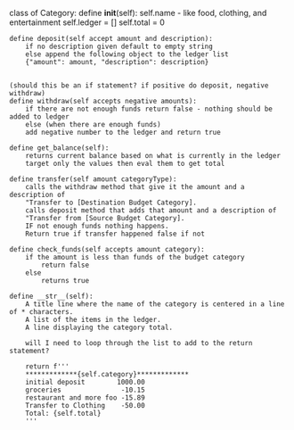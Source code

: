 class of Category:
    define __init__(self):
        self.name - like food, clothing, and entertainment
        self.ledger = []
        self.total = 0

    define deposit(self accept amount and description):
        if no description given default to empty string
        else append the following object to the ledger list
        {"amount": amount, "description": description}


    (should this be an if statement? if positive do deposit, negative withdraw)
    define withdraw(self accepts negative amounts):
        if there are not enough funds return false - nothing should be added to ledger
        else (when there are enough funds)
        add negative number to the ledger and return true

    define get_balance(self):
        returns current balance based on what is currently in the ledger
        target only the values then eval them to get total
       
    define transfer(self amount categoryType):
        calls the withdraw method that give it the amount and a description of 
        "Transfer to [Destination Budget Category]. 
        calls deposit method that adds that amount and a description of 
        "Transfer from [Source Budget Category].
        IF not enough funds nothing happens.
        Return true if transfer happened false if not
       
    define check_funds(self accepts amount category):
        if the amount is less than funds of the budget category
            return false
        else
            returns true

    define __str__(self):
        A title line where the name of the category is centered in a line of * characters.
        A list of the items in the ledger. 
        A line displaying the category total.

        will I need to loop through the list to add to the return statement?

        return f'''
        *************{self.category}*************
        initial deposit        1000.00
        groceries               -10.15
        restaurant and more foo -15.89
        Transfer to Clothing    -50.00
        Total: {self.total}
        '''





       